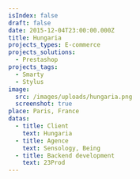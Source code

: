 ```yaml
---
isIndex: false
draft: false
date: 2015-12-04T23:00:00.000Z
title: Hungaria
projects_types: E-commerce
projects_solutions:
  - Prestashop
projects_tags:
  - Smarty
  - Stylus
image:
  src: /images/uploads/hungaria.png
  screenshot: true
place: Paris, France
datas:
  - title: Client
    text: Hungaria
  - title: Agence
    text: Sensology, Being
  - title: Backend development
    text: 23Prod
---
```


